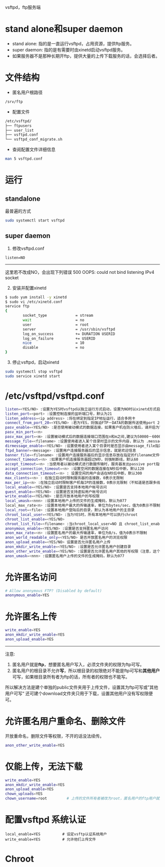 vsftpd，ftp服务端

# stand alone和super daemon

- stand alone: 指的是一直运行vsftpd，占用资源，提供ftp服务。
- super daemon: 指的是有需要时由xinetd启动vsftpd服务。
- 如果服务器不是那种长期开ftp，提供大量的上传下载服务的话，会选择后者。

# 文件结构

- 匿名用户根路径
```bash
/srv/ftp
```
- 配置文件
```bash
/etc/vsftpd/
├── ftpusers
├── user_list
├── vsftpd.conf
└── vsftpd_conf_migrate.sh
```
- 查阅配置文件详细信息
```bash
man 5 vsftpd.conf
```

# 运行

## standalone

最普遍的方式
```bash
sudo systemctl start vsftpd
```

## super daemon 

1. 修改vsftpd.conf
```
listen=NO
```
---
这里若不改成NO，会出现下列错误
500 OOPS: could not bind listening IPv4 socket

2. 安装并配置xinetd
```bash
$ sudo yum install -y xinetd
$ sudo vi /etc/xinetd.conf
service ftp
{
        socket_type             = stream
        wait                    = no
        user                    = root
        server                  = /usr/sbin/vsftpd
        log_on_success          += DURATION USERID
        log_on_failure          += USERID
        nice                    = 10
        disable                 = no
}
```
3. 停止vsftpd，启动xinetd
```bash
sudo systemctl stop vsftpd 
sudo service xinetd start 
```

# /etc/vsftpd/vsftpd.conf

```bash
listen=<YES/NO> :设置为YES时vsftpd以独立运行方式启动，设置为NO时以xinetd方式启动（xinetd是管理守护进程的，将服务集中管理，可以减少大量服务的资源消耗）
listen_port=<port> :设置控制连接的监听端口号，默认为21
listen_address=<ip address> :将在绑定到指定IP地址运行，适合多网卡
connect_from_port_20=<YES/NO> :若为YES，则强迫FTP－DATA的数据传送使用port 20，默认YES
pasv_enable=<YES/NO> :是否使用被动模式的数据连接，如果客户机在防火墙后，请开启为YES
pasv_min_port=<n>
pasv_max_port=<m> :设置被动模式后的数据连接端口范围在n和m之间,建议为50000－60000端口
message_file=<filename> :设置使用者进入某个目录时显示的文件内容，默认为 .message
dirmessage_enable=<YES/NO> :设置使用者进入某个目录时是否显示由message_file指定的文件内容
ftpd_banner=<message> :设置用户连接服务器后的显示信息，就是欢迎信息
banner_file=<filename> :设置用户连接服务器后的显示信息存放在指定的filename文件中
connect_timeout=<n> :如果客户机连接服务器超过N秒，则强制断线，默认60
accept_timeout=<n> :当使用者以被动模式进行数据传输时，服务器发出passive port指令等待客户机超过N秒，则强制断线，默认60
accept_connection_timeout=<n> :设置空闲的数据连接在N秒后中断，默认120
data_connection_timeout=<n> : 设置空闲的用户会话在N秒后中断，默认300
max_clients=<n> : 在独立启动时限制服务器的连接数，0表示无限制
max_per_ip=<n> :在独立启动时限制客户机每IP的连接数，0表示无限制（不知道是否跟多线程下载有没干系）
local_enable=<YES/NO> :设置是否支持本地用户帐号访问
guest_enable=<YES/NO> :设置是否支持虚拟用户帐号访问
write_enable=<YES/NO> :是否开放本地用户的写权限
local_umask=<nnn> :设置本地用户上传的文件的生成掩码，默认为077
local_max_rate<n> :设置本地用户最大的传输速率，单位为bytes/sec，值为0表示不限制
local_root=<file> :设置本地用户登陆后的目录，默认为本地用户的主目录
chroot_local_user=<YES/NO> :当为YES时，所有本地用户可以执行chroot
chroot_list_enable=<YES/NO> 
chroot_list_file=<filename> :当chroot_local_user=NO 且 chroot_list_enable=YES时，只有filename文件指定的用户可以执行chroot
anonymous_enable=<YES/NO> :设置是否支持匿名用户访问
anon_max_rate=<n> :设置匿名用户的最大传输速率，单位为B/s，值为0表示不限制
anon_world_readable_only=<YES/NO> 是否开放匿名用户的浏览权限
anon_upload_enable=<YES/NO> 设置是否允许匿名用户上传
anon_mkdir_write_enable=<YES/NO> :设置是否允许匿名用户创建目录
anon_other_write_enable=<YES/NO> :设置是否允许匿名用户其他的写权限（注意，这个在安全上比较重要，一般不建议开，不过关闭会不支持续传）
anon_umask=<nnn> :设置匿名用户上传的文件的生成掩码，默认为077
```

# 允许匿名访问

```bash
# Allow anonymous FTP? (Disabled by default)
anonymous_enable=YES
```

# 允许匿名上传

```bash
write_enable=YES
anon_mkdir_write_enable=YES
anon_upload_enable=YES
```
---
注意:
1. 匿名用户就是**ftp**，想要匿名用户写入，必须文件夹的权限为ftp可写。
2. 匿名用户的根目录不允许**写**，所以根目录的权限绝对不能是ftp可写和**其他用户**可写，如果根目录所有者为ftp的话，所有者的权限也不能写。

所以解决方法是建个单独的public文件夹用于上传文件，设置其为ftp可写或”其他用户可写“
还可建个download文件夹只用于下载，设置其他用户没有写权限便可。

# 允许匿名用户重命名、删除文件

开放重命名，删除文件等权限，不开的话没法续传。
```bash
anon_other_write_enable=YES
```

# 仅能上传，无法下载

```bash
write_enable=YES
anon_mkdir_write_enable=YES
anon_upload_enable=YES
chown_uploads=YES
chown_username=root         # 上传的文件所有者被改为root，匿名用户的ftp用户就无法读取，下载了。
```

# 配置vsftpd 系统认证

```
local_enable=YES          # 设定vsftp认证系统用户
write_enable=YES          # 允许他们上传文件
```

# Chroot

## 